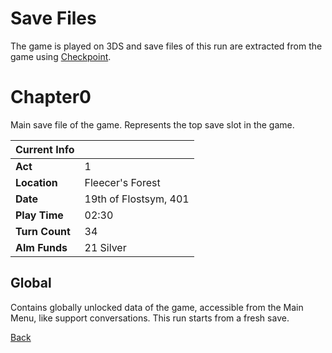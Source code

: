 # Save Files

The game is played on 3DS and save files of this run are extracted from the game using [Checkpoint](https://github.com/FlagBrew/Checkpoint).

# Chapter0

Main save file of the game. Represents the top save slot in the game.

| Current Info   | <!-- -->              |
| -------------- | --------------------- |
| **Act**        | 1                     |
| **Location**   | Fleecer's Forest      |
| **Date**       | 19th of Flostsym, 401 |
| **Play Time**  | 02:30                 |
| **Turn Count** | 34                    |
| **Alm Funds**  | 21 Silver             |

## Global

Contains globally unlocked data of the game, accessible from the Main Menu, like support conversations. This run starts from a fresh save.

[Back](../README.md)
